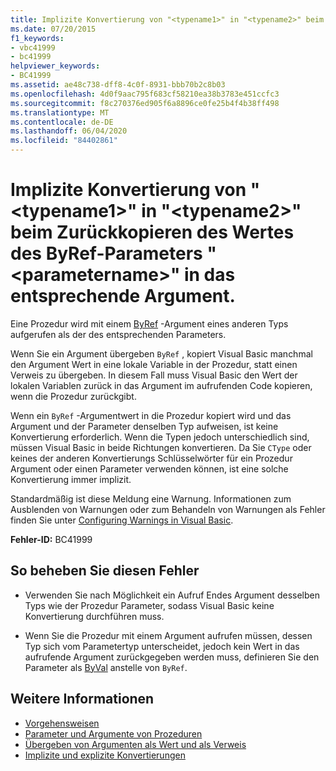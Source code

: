 ```yaml
---
title: Implizite Konvertierung von "<typename1>" in "<typename2>" beim Zurückkopieren des Wertes des ByRef-Parameters "<parametername>" in das entsprechende Argument.
ms.date: 07/20/2015
f1_keywords:
- vbc41999
- bc41999
helpviewer_keywords:
- BC41999
ms.assetid: ae48c738-dff8-4c0f-8931-bbb70b2c8b03
ms.openlocfilehash: 4d0f9aac795f683cf58210ea38b3783e451ccfc3
ms.sourcegitcommit: f8c270376ed905f6a8896ce0fe25b4f4b38ff498
ms.translationtype: MT
ms.contentlocale: de-DE
ms.lasthandoff: 06/04/2020
ms.locfileid: "84402861"
---
```

# <a name="implicit-conversion-from-typename1-to-typename2-in-copying-the-value-of-byref-parameter-parametername-back-to-the-matching-argument"></a>Implizite Konvertierung von "\<typename1>" in "\<typename2>" beim Zurückkopieren des Wertes des ByRef-Parameters "\<parametername>" in das entsprechende Argument.
Eine Prozedur wird mit einem [ByRef](../modifiers/byref.md) -Argument eines anderen Typs aufgerufen als der des entsprechenden Parameters.  
  
 Wenn Sie ein Argument übergeben `ByRef` , kopiert Visual Basic manchmal den Argument Wert in eine lokale Variable in der Prozedur, statt einen Verweis zu übergeben. In diesem Fall muss Visual Basic den Wert der lokalen Variablen zurück in das Argument im aufrufenden Code kopieren, wenn die Prozedur zurückgibt.  
  
 Wenn ein `ByRef` -Argumentwert in die Prozedur kopiert wird und das Argument und der Parameter denselben Typ aufweisen, ist keine Konvertierung erforderlich. Wenn die Typen jedoch unterschiedlich sind, müssen Visual Basic in beide Richtungen konvertieren. Da Sie `CType` oder keines der anderen Konvertierungs Schlüsselwörter für ein Prozedur Argument oder einen Parameter verwenden können, ist eine solche Konvertierung immer implizit.  
  
 Standardmäßig ist diese Meldung eine Warnung. Informationen zum Ausblenden von Warnungen oder zum Behandeln von Warnungen als Fehler finden Sie unter [Configuring Warnings in Visual Basic](/visualstudio/ide/configuring-warnings-in-visual-basic).  
  
 **Fehler-ID:** BC41999  
  
## <a name="to-correct-this-error"></a>So beheben Sie diesen Fehler  
  
- Verwenden Sie nach Möglichkeit ein Aufruf Endes Argument desselben Typs wie der Prozedur Parameter, sodass Visual Basic keine Konvertierung durchführen muss.  
  
- Wenn Sie die Prozedur mit einem Argument aufrufen müssen, dessen Typ sich vom Parametertyp unterscheidet, jedoch kein Wert in das aufrufende Argument zurückgegeben werden muss, definieren Sie den Parameter als [ByVal](../modifiers/byval.md) anstelle von `ByRef`.  
  
## <a name="see-also"></a>Weitere Informationen

- [Vorgehensweisen](../../programming-guide/language-features/procedures/index.md)
- [Parameter und Argumente von Prozeduren](../../programming-guide/language-features/procedures/procedure-parameters-and-arguments.md)
- [Übergeben von Argumenten als Wert und als Verweis](../../programming-guide/language-features/procedures/passing-arguments-by-value-and-by-reference.md)
- [Implizite und explizite Konvertierungen](../../programming-guide/language-features/data-types/implicit-and-explicit-conversions.md)
